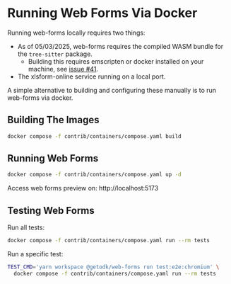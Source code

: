 # Running Web Forms Via Docker

Running web-forms locally requires two things:
- As of 05/03/2025, web-forms requires the compiled WASM bundle for the `tree-sitter` package.
  - Building this requires emscripten or docker installed on your machine, see [issue #41](https://github.com/getodk/web-forms/issues/41).
- The xlsform-online service running on a local port.

A simple alternative to building and configuring these manually is to run web-forms via docker.

## Building The Images

```bash
docker compose -f contrib/containers/compose.yaml build
```

## Running Web Forms

```bash
docker compose -f contrib/containers/compose.yaml up -d
```

Access web forms preview on: http://localhost:5173

## Testing Web Forms

Run all tests:

```bash
docker compose -f contrib/containers/compose.yaml run --rm tests
```

Run a specific test:

```bash
TEST_CMD='yarn workspace @getodk/web-forms run test:e2e:chromium' \
  docker compose -f contrib/containers/compose.yaml run --rm tests
```
